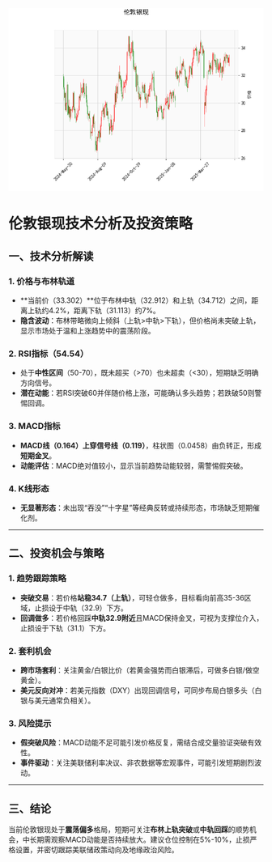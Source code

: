 ![图](SPTAGUSDOZ.png)



# 伦敦银现技术分析及投资策略

## 一、技术分析解读

### 1. 价格与布林轨道
- **当前价（33.302）**位于布林中轨（32.912）和上轨（34.712）之间，距离上轨约4.2%，距离下轨（31.113）约7%。  
- **隐含波动**：布林带略微向上倾斜（上轨>中轨>下轨），但价格尚未突破上轨，显示市场处于温和上涨趋势中的震荡阶段。

### 2. RSI指标（54.54）
- 处于**中性区间**（50-70），既未超买（>70）也未超卖（<30），短期缺乏明确方向信号。  
- **潜在动能**：若RSI突破60并伴随价格上涨，可能确认多头趋势；若跌破50则警惕回调。

### 3. MACD指标
- **MACD线（0.164）**上穿**信号线（0.119）**，柱状图（0.0458）由负转正，形成**短期金叉**。  
- **动能评估**：MACD绝对值较小，显示当前趋势动能较弱，需警惕假突破。

### 4. K线形态
- **无显著形态**：未出现“吞没”“十字星”等经典反转或持续形态，市场缺乏短期催化剂。

---

## 二、投资机会与策略

### 1. 趋势跟踪策略
- **突破交易**：若价格**站稳34.7（上轨）**，可轻仓做多，目标看向前高35-36区域，止损设于中轨（32.9）下方。  
- **回调做多**：若价格回踩**中轨32.9附近**且MACD保持金叉，可视为支撑位介入，止损设于下轨（31.1）下方。

### 2. 套利机会
- **跨市场套利**：关注黄金/白银比价（若黄金强势而白银滞后，可做多白银/做空黄金）。  
- **美元反向对冲**：若美元指数（DXY）出现回调信号，可同步布局白银多头（白银与美元通常负相关）。

### 3. 风险提示
- **假突破风险**：MACD动能不足可能引发价格反复，需结合成交量验证突破有效性。  
- **事件驱动**：关注美联储利率决议、非农数据等宏观事件，可能引发短期剧烈波动。

---

## 三、结论
当前伦敦银现处于**震荡偏多**格局，短期可关注**布林上轨突破**或**中轨回踩**的顺势机会，中长期需观察MACD动能是否持续放大。建议仓位控制在5%-10%，止损严格设置，并密切跟踪美联储政策动向及地缘政治风险。